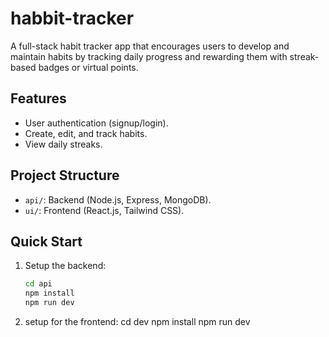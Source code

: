 # habbit-tracker
A full-stack habit tracker app that encourages users to develop and maintain habits by tracking daily progress and rewarding them with streak-based badges or virtual points.



## Features
- User authentication (signup/login).
- Create, edit, and track habits.
- View daily streaks.

## Project Structure
- `api/`: Backend (Node.js, Express, MongoDB).
- `ui/`: Frontend (React.js, Tailwind CSS).

## Quick Start
1. Setup the backend:
   ```bash
   cd api
   npm install
   npm run dev

2. setup for the frontend:
cd dev
npm install
npm run dev